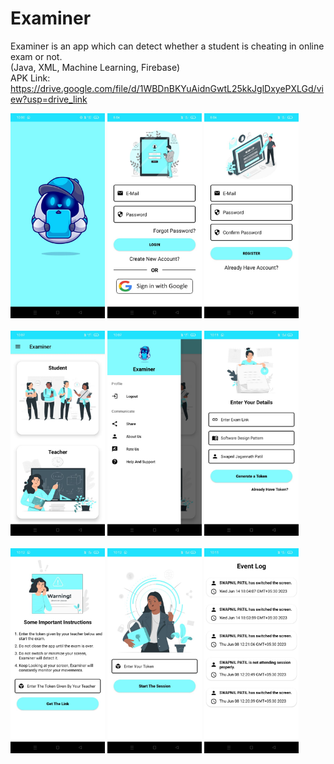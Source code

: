 # Examiner
Examiner is an app which can detect whether a student is cheating in online exam or not.<br>
(Java, XML, Machine Learning, Firebase)<br>
APK Link: https://drive.google.com/file/d/1WBDnBKYuAidnGwtL25kkJglDxyePXLGd/view?usp=drive_link <br>
<div>
  <img src="images/splashscreen.jfif" alt="Image 1" style="width:30%;">
  <img src="images/loginimg.jpeg" alt="Image 2" style="width:30%;">
  <img src="images/registerimg.jpeg" alt="Image 3" style="width:30%;">
</div>
<br>
<div>
  <img src="images/home.jfif" alt="Image 4" style="width:30%;">
  <img src="images/nav.jfif" alt="Image 5" style="width:30%;">
  <img src="images/teacher.jfif" alt="Image 6" style="width:30%;">
</div>
<br>
<div>
  <img src="images/student.jfif" alt="Image 7" style="width:30%;">
  <img src="images/teachertoken.jfif" alt="Image 8" style="width:30%;">
  <img src="images/eventlog.jfif" alt="Image 9" style="width:30%;">
</div>
